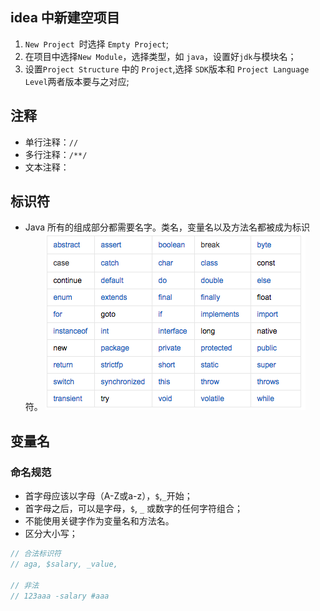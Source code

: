 ## idea 中新建空项目
1. `New Project `时选择 `Empty Project`;
2. 在项目中选择`New Module`，选择类型，如 `java`，设置好`jdk`与模块名；
2. 设置`Project Structure` 中的 `Project`,选择 `SDK`版本和 `Project Language Level`两者版本要与之对应;

## 注释
* 单行注释：`//`
* 多行注释：`/**/` 
* 文本注释： 

## 标识符
* Java 所有的组成部分都需要名字。类名，变量名以及方法名都被成为标识符。
![identifier](images/identifier.jpg)

## 变量名
### 命名规范
* 首字母应该以字母（A-Z或a-z），`$`,`_`开始；
* 首字母之后，可以是字母，`$`, `_` 或数字的任何字符组合；
* 不能使用关键字作为变量名和方法名。
* 区分大小写；
```java
// 合法标识符
// aga, $salary, _value,

// 非法
// 123aaa -salary #aaa
```

